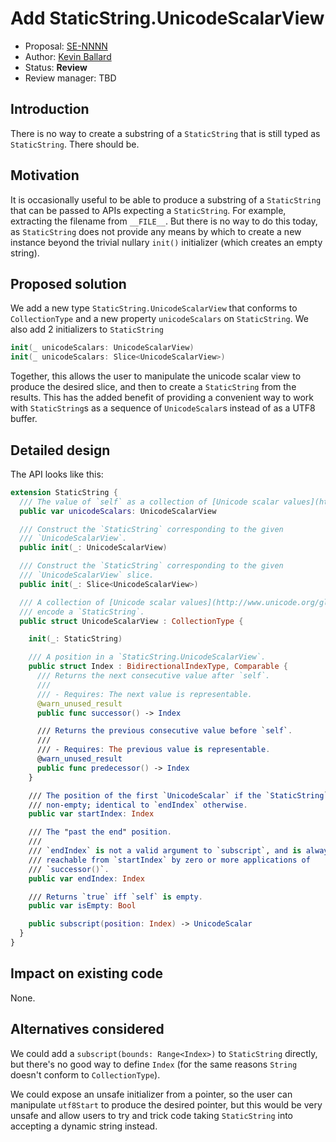 # Add StaticString.UnicodeScalarView

* Proposal: [SE-NNNN](https://github.com/apple/swift-evolution/blob/master/proposals/NNNN-name.md)
* Author: [Kevin Ballard](https://github.com/kballard)
* Status: **Review**
* Review manager: TBD

## Introduction

There is no way to create a substring of a `StaticString` that is still typed
as `StaticString`. There should be.

## Motivation

It is occasionally useful to be able to produce a substring of a `StaticString`
that can be passed to APIs expecting a `StaticString`. For example, extracting
the filename from `__FILE__`. But there is no way to do this today, as
`StaticString` does not provide any means by which to create a new instance
beyond the trivial nullary `init()` initializer (which creates an empty
string).

## Proposed solution

We add a new type `StaticString.UnicodeScalarView` that conforms to
`CollectionType` and a new property `unicodeScalars` on `StaticString`. We also
add 2 initializers to `StaticString`

```swift
init(_ unicodeScalars: UnicodeScalarView)
init(_ unicodeScalars: Slice<UnicodeScalarView>)
```

Together, this allows the user to manipulate the unicode scalar view to produce
the desired slice, and then to create a `StaticString` from the results. This
has the added benefit of providing a convenient way to work with
`StaticString`s as a sequence of `UnicodeScalar`s instead of as a UTF8 buffer.

## Detailed design

The API looks like this:

```swift
extension StaticString {
  /// The value of `self` as a collection of [Unicode scalar values](http://www.unicode.org/glossary/#unicode_scalar_value).
  public var unicodeScalars: UnicodeScalarView

  /// Construct the `StaticString` corresponding to the given
  /// `UnicodeScalarView`.
  public init(_: UnicodeScalarView)

  /// Construct the `StaticString` corresponding to the given
  /// `UnicodeScalarView` slice.
  public init(_: Slice<UnicodeScalarView>)

  /// A collection of [Unicode scalar values](http://www.unicode.org/glossary/#unicode_scalar_value) that
  /// encode a `StaticString`.
  public struct UnicodeScalarView : CollectionType {

    init(_: StaticString)

    /// A position in a `StaticString.UnicodeScalarView`.
    public struct Index : BidirectionalIndexType, Comparable {
      /// Returns the next consecutive value after `self`.
      ///
      /// - Requires: The next value is representable.
      @warn_unused_result
      public func successor() -> Index

      /// Returns the previous consecutive value before `self`.
      ///
      /// - Requires: The previous value is representable.
      @warn_unused_result
      public func predecessor() -> Index
    }

    /// The position of the first `UnicodeScalar` if the `StaticString` is
    /// non-empty; identical to `endIndex` otherwise.
    public var startIndex: Index

    /// The "past the end" position.
    ///
    /// `endIndex` is not a valid argument to `subscript`, and is always
    /// reachable from `startIndex` by zero or more applications of
    /// `successor()`.
    public var endIndex: Index

    /// Returns `true` iff `self` is empty.
    public var isEmpty: Bool

    public subscript(position: Index) -> UnicodeScalar
  }
}
```

## Impact on existing code

None.

## Alternatives considered

We could add a `subscript(bounds: Range<Index>)` to `StaticString` directly,
but there's no good way to define `Index` (for the same reasons `String`
doesn't conform to `CollectionType`).

We could expose an unsafe initializer from a pointer, so the user can
manipulate `utf8Start` to produce the desired pointer, but this would be very
unsafe and allow users to try and trick code taking `StaticString` into
accepting a dynamic string instead.
